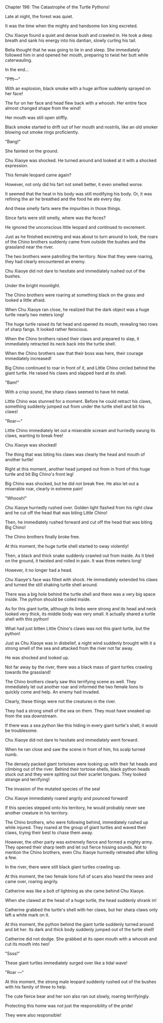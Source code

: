 Chapter 196: The Catastrophe of the Turtle Pythons\!

Late at night, the forest was quiet.

It was the time when the mighty and handsome lion king excreted.

Chu Xiaoye found a quiet and dense bush and crawled in. He took a deep breath and sank his energy into his dantian, slowly curling his tail.

Belia thought that he was going to lie in and sleep. She immediately followed him in and opened her mouth, preparing to twist her butt while caterwauling.

In the end…

"Pfft—"

With an explosion, black smoke with a huge airflow suddenly sprayed on her face\!

The fur on her face and head flew back with a whoosh. Her entire face almost changed shape from the wind\!

Her mouth was still open stiffly.

Black smoke started to drift out of her mouth and nostrils, like an old smoker blowing out smoke rings proficiently.

"Bang\!"

She fainted on the ground.

Chu Xiaoye was shocked. He turned around and looked at it with a shocked expression.

This female leopard came again?

However, not only did his fart not smell better, it even smelled worse.

It seemed that the heat in his body was still modifying his body. Or, it was refining the air he breathed and the food he ate every day.

And these smelly farts were the impurities in those things.

Since farts were still smelly, where was the feces?

He ignored the unconscious little leopard and continued to excrement.

Just as he finished excreting and was about to turn around to look, the roars of the Chino brothers suddenly came from outside the bushes and the grassland near the river.

The two brothers were patrolling the territory. Now that they were roaring, they had clearly encountered an enemy.

Chu Xiaoye did not dare to hesitate and immediately rushed out of the bushes.

Under the bright moonlight.

The Chino brothers were roaring at something black on the grass and looked a little afraid.

When Chu Xiaoye ran close, he realized that the dark object was a huge turtle nearly two meters long\!

The huge turtle raised its fat head and opened its mouth, revealing two rows of sharp fangs. It looked rather ferocious.

When the Chino brothers raised their claws and prepared to slap, it immediately retracted its neck back into the turtle shell.

When the Chino brothers saw that their boss was here, their courage immediately increased\!

Big Chino continued to roar in front of it, and Little Chino circled behind the giant turtle. He raised his claws and slapped hard at its shell.

"Bam\!"

With a crisp sound, the sharp claws seemed to have hit metal.

Little Chino was stunned for a moment. Before he could retract his claws, something suddenly jumped out from under the turtle shell and bit his claws\!

"Roar—"

Little Chino immediately let out a miserable scream and hurriedly swung its claws, wanting to break free\!

Chu Xiaoye was shocked\!

The thing that was biting his claws was clearly the head and mouth of another turtle\!

Right at this moment, another head jumped out from in front of this huge turtle and bit Big Chino's front leg\!

Big Chino was shocked, but he did not break free. He also let out a miserable roar, clearly in extreme pain\!

"Whoosh\!"

Chu Xiaoye hurriedly rushed over. Golden light flashed from his right claw and he cut off the head that was biting Little Chino\!

Then, he immediately rushed forward and cut off the head that was biting Big Chino\!

The Chino brothers finally broke free.

At this moment, the huge turtle shell started to sway violently\!

Then, a black and thick snake suddenly crawled out from inside. As it bled on the ground, it twisted and rolled in pain. It was three meters long\!

However, it no longer had a head.

Chu Xiaoye's face was filled with shock. He immediately extended his claws and turned the still shaking turtle shell around.

There was a big hole behind the turtle shell and there was a very big space inside. The python should be coiled inside.

As for this giant turtle, although its limbs were strong and its head and neck looked very thick, its middle body was very small. It actually shared a turtle shell with this python\!

What had just bitten Little Chino's claws was not this giant turtle, but the python\!

Just as Chu Xiaoye was in disbelief, a night wind suddenly brought with it a strong smell of the sea and attacked from the river not far away.

He was shocked and looked up.

Not far away by the river, there was a black mass of giant turtles crawling towards the grassland\!

The Chino brothers clearly saw this terrifying scene as well. They immediately let out another roar and informed the two female lions to quickly come and help. An enemy had invaded.

Clearly, these things were not the creatures in the river.

They had a strong smell of the sea on them. They must have sneaked up from the sea downstream.

If there was a sea python like this hiding in every giant turtle's shell, it would be troublesome.

Chu Xiaoye did not dare to hesitate and immediately went forward.

When he ran close and saw the scene in front of him, his scalp turned numb.

The densely packed giant tortoises were looking up with their fat heads and climbing out of the river. Behind their tortoise shells, black python heads stuck out and they were spitting out their scarlet tongues. They looked strange and terrifying\!

The invasion of the mutated species of the sea\!

Chu Xiaoye immediately roared angrily and pounced forward\!

If this species stepped onto his territory, he would probably never see another creature in his territory.

The Chino brothers, who were following behind, immediately rushed up while injured. They roared at the group of giant turtles and waved their claws, trying their best to chase them away.

However, the other party was extremely fierce and formed a mighty army. They opened their sharp teeth and let out fierce hissing sounds. Not to mention the Chino brothers, even Chu Xiaoye hurriedly retreated after killing a few.

In the river, there were still black giant turtles crawling up.

At this moment, the two female lions full of scars also heard the news and came over, roaring angrily.

Catherine was like a bolt of lightning as she came behind Chu Xiaoye.

When she clawed at the head of a huge turtle, the head suddenly shrank in\!

Catherine grabbed the turtle's shell with her claws, but her sharp claws only left a white mark on it.

At this moment, the python behind the giant turtle suddenly turned around and bit her. Its dark and thick body suddenly jumped out of the turtle shell\!

Catherine did not dodge. She grabbed at its open mouth with a whoosh and cut its mouth into two\!

"Ssss\!"

These giant turtles immediately surged over like a tidal wave\!

"Roar —"

At this moment, the strong male leopard suddenly rushed out of the bushes with his family of three to help.

The cute fierce bear and her son also ran out slowly, roaring terrifyingly.

Protecting this home was not just the responsibility of the pride\!

They were also responsible\!
